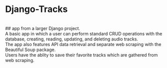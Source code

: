 # Django-Tracks
<br>
## app from a larger Django project.
<br>
A basic app in which a user can perform standard CRUD operations with the database, creating, reading, updating, and deleting audio tracks.
<br>
The app also features API data retrieval and separate web scraping with the Beautiful Soup package. 
<br>
Users have the ablity to save their favorite tracks which are gathered from web scraping.
